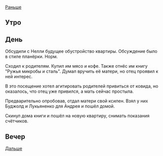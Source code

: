 [Раньше](2021.04.17.md)  
## Утро
## День
Обсудили с Нелли будущее обустройство квартиры. Обсуждение было в стиле планёрки. Норм.

Сходил к родителям. Купил им мясо и кофе. Также отнёс им книгу "Ружья микробы и сталь". Думал вручить её матери, но отец проявил к ней интерес.

В это посещение хотел агитировать родителей привиться от ковида, но оказалось, что отец уже привился, а мать сейчас простыла.

Предварительно опробовав, отдал матери свой ксилен. Взял у них Буджолд и Лукьяненко для Андрея и пошёл домой.

Скинул дома книги и пошёл на новую квартиру, снимать показания счётчиков.
## Вечер
[Дальше](2021.04.19.md)
